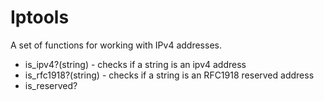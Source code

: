 # Iptools

A set of functions for working with IPv4 addresses.

* is_ipv4?(string) - checks if a string is an ipv4 address
* is_rfc1918?(string) - checks if a string is an RFC1918 reserved address
* is_reserved?
